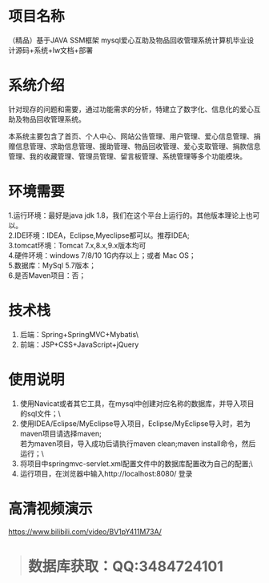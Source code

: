 # 项目名称

（精品）基于JAVA SSM框架 mysql爱心互助及物品回收管理系统计算机毕业设计源码+系统+lw文档+部署

# 系统介绍
针对现存的问题和需要，通过功能需求的分析，特建立了数字化、信息化的爱心互助及物品回收管理系统。

本系统主要包含了首页、个人中心、网站公告管理、用户管理、爱心信息管理、捐赠信息管理、求助信息管理、援助管理、物品回收管理、爱心支取管理、捐款信息管理、我的收藏管理、管理员管理、留言板管理、系统管理等多个功能模块。

# 环境需要

1.运行环境：最好是java jdk 1.8，我们在这个平台上运行的。其他版本理论上也可以。\
2.IDE环境：IDEA，Eclipse,Myeclipse都可以。推荐IDEA;\
3.tomcat环境：Tomcat 7.x,8.x,9.x版本均可\
4.硬件环境：windows 7/8/10 1G内存以上；或者 Mac OS； \
5.数据库：MySql 5.7版本；\
6.是否Maven项目：否；

# 技术栈

1. 后端：Spring+SpringMVC+Mybatis\
2. 前端：JSP+CSS+JavaScript+jQuery

# 使用说明

1. 使用Navicat或者其它工具，在mysql中创建对应名称的数据库，并导入项目的sql文件；\
2. 使用IDEA/Eclipse/MyEclipse导入项目，Eclipse/MyEclipse导入时，若为maven项目请选择maven;\
若为maven项目，导入成功后请执行maven clean;maven install命令，然后运行；\
3. 将项目中springmvc-servlet.xml配置文件中的数据库配置改为自己的配置;\
4. 运行项目，在浏览器中输入http://localhost:8080/ 登录

# 高清视频演示

https://www.bilibili.com/video/BV1pY411M73A/

> # **数据库获取：QQ:3484724101**

​
